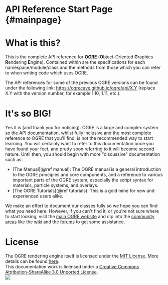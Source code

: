 # API Reference Start Page {#mainpage}

# What is this?
This is the complete API reference for <a href="https://www.ogre3d.org"><b>OGRE</b></a> (<b>O</b>bject-Oriented <b>G</b>raphics <b>R</b>endering <b>E</b>ngine). Contained within are the 
specifications for each namespace/module/class and the methods from those which you can refer to when writing code which uses OGRE. 

The API references for some of the previous OGRE versions can be found under the following link: https://ogrecave.github.io/ogre/api/X.Y (replace X.Y with the version number, for example 1.10, 1.11, etc.).

# It's so BIG!

Yes it is (and thank you for noticing). OGRE is a large and complex 
system so the API documentation, whilst fully inclusive and the most 
complete reference to OGRE that you'll find, is not the recommended way to 
start learning. You will certainly want
to refer to this documentation once you have found your feet, and pretty soon
referring to it will become second nature. Until then, you should begin with 
more "discussive" documentation such as:

* [The Manual](@ref manual): The OGRE manual is a
general introduction to the OGRE principles and core components, and a 
reference to various important parts of the OGRE system, especially the
script syntax for materials, particle systems, and overlays.
* [The OGRE Tutorials](@ref tutorials): This is a gold mine for new and experienced users alike.

We make an effort to document our classes fully so we hope you can find what
you need here. However, if you can't find it, or you're not sure where to 
start looking, visit the <a href="https://www.ogre3d.org">main OGRE website</a> and dip into the <a href="https://www.ogre3d.org/support">community areas</a>
like the <a href="https://wiki.ogre3d.org">wiki</a> and the <a href="https://forums.ogre3d.org/">forums</a> to get some assistance. 

# License
  
The OGRE rendering engine itself is licensed under the <a href="https://opensource.org/licenses/MIT/">MIT License</a>. More details can be found <a href="https://github.com/OGRECave/ogre/blob/master/LICENSE">here</a>.<br>
This documentation work is licensed under a <a rel="license" href="https://creativecommons.org/licenses/by-sa/3.0/">Creative Commons Attribution-ShareAlike 3.0 Unported License</a>.<br>
![](cc_licensebutton.png)

